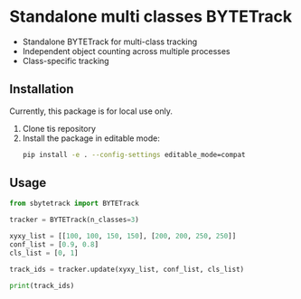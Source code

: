# Standalone multi classes BYTETrack

- Standalone BYTETrack for multi-class tracking
- Independent object counting across multiple processes
- Class-specific tracking

## Installation

Currently, this package is for local use only.

1. Clone tis repository
2. Install the package in editable mode:
   ```bash
   pip install -e . --config-settings editable_mode=compat
   ```

## Usage

```python
from sbytetrack import BYTETrack

tracker = BYTETrack(n_classes=3)

xyxy_list = [[100, 100, 150, 150], [200, 200, 250, 250]]
conf_list = [0.9, 0.8]
cls_list = [0, 1]

track_ids = tracker.update(xyxy_list, conf_list, cls_list)

print(track_ids)
```
